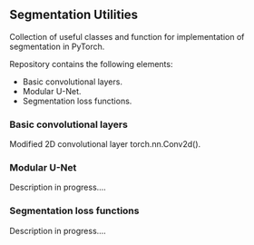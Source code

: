 <h2>Segmentation Utilities</h2>

Collection of useful classes and function for implementation of
segmentation in PyTorch.

Repository contains the following elements:
- Basic convolutional layers.
- Modular U-Net.
- Segmentation loss functions.


<h3>Basic convolutional layers</h3>

Modified 2D convolutional layer torch.nn.Conv2d(). 

<h3>Modular U-Net</h3>

Description in progress....

<h3>Segmentation loss functions</h3>

Description in progress....